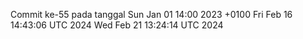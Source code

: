 Commit ke-55 pada tanggal Sun Jan 01 14:00 2023 +0100
Fri Feb 16 14:43:06 UTC 2024
Wed Feb 21 13:24:14 UTC 2024
